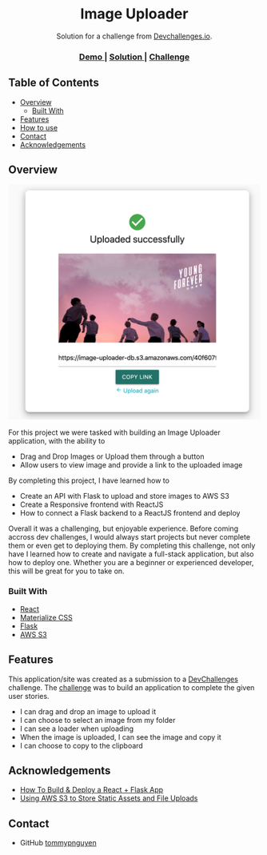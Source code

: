 <!-- Please update value in the {}  -->

<h1 align="center">Image Uploader</h1>

<div align="center">
   Solution for a challenge from  <a href="http://devchallenges.io" target="_blank">Devchallenges.io</a>.
</div>

<div align="center">
  <h3>
    <a href="https://image-uploader-1998.herokuapp.com/">
      Demo
    </a>
    <span> | </span>
    <a href="https://github.com/tommypnguyen/image-uploader">
      Solution
    </a>
    <span> | </span>
    <a href="https://devchallenges.io/challenges/O2iGT9yBd6xZBrOcVirx">
      Challenge
    </a>
  </h3>
</div>

<!-- TABLE OF CONTENTS -->

## Table of Contents

- [Overview](#overview)
  - [Built With](#built-with)
- [Features](#features)
- [How to use](#how-to-use)
- [Contact](#contact)
- [Acknowledgements](#acknowledgements)

<!-- OVERVIEW -->

## Overview

![screenshot](demo_ss.png)

For this project we were tasked with building an Image Uploader application, with the ability to

- Drag and Drop Images or Upload them through a button
- Allow users to view image and provide a link to the uploaded image

By completing this project, I have learned how to

- Create an API with Flask to upload and store images to AWS S3
- Create a Responsive frontend with ReactJS
- How to connect a Flask backend to a ReactJS frontend and deploy

Overall it was a challenging, but enjoyable experience. Before coming accross dev challenges, I would always start projects but never complete them or even get to deploying them. By completing this challenge, not only have I learned how to create and navigate a full-stack application, but also how to deploy one. Whether you are a beginner or experienced developer, this will be great for you to take on.

### Built With

<!-- This section should list any major frameworks that you built your project using. Here are a few examples.-->

- [React](https://reactjs.org/)
- [Materialize CSS](https://materializecss.com/)
- [Flask](https://flask.palletsprojects.com/en/2.0.x/)
- [AWS S3](https://aws.amazon.com/s3/)

## Features

<!-- List the features of your application or follow the template. Don't share the figma file here :) -->

This application/site was created as a submission to a [DevChallenges](https://devchallenges.io/challenges) challenge. The [challenge](https://devchallenges.io/challenges/O2iGT9yBd6xZBrOcVirx) was to build an application to complete the given user stories.

- I can drag and drop an image to upload it
- I can choose to select an image from my folder
- I can see a loader when uploading
- When the image is uploaded, I can see the image and copy it
- I can choose to copy to the clipboard

## Acknowledgements

<!-- This section should list any articles or add-ons/plugins that helps you to complete the project. This is optional but it will help you in the future. For example -->

- [How To Build & Deploy a React + Flask App](https://towardsdatascience.com/build-deploy-a-react-flask-app-47a89a5d17d9)
- [Using AWS S3 to Store Static Assets and File Uploads](https://devcenter.heroku.com/articles/s3)

## Contact

- GitHub [tommypnguyen](https://{github.com/tommypnguyen})
